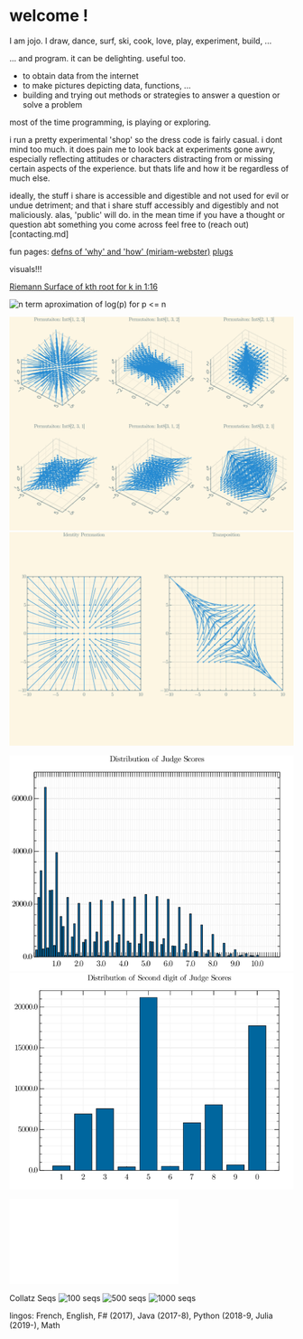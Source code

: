 welcome !
====

I am jojo. I draw, dance, surf, ski, cook, love, play, experiment, build, ...

... and program. it can be delighting. useful too.
- to obtain data from the internet
- to make pictures depicting data, functions, ...
- building and trying out methods or strategies to answer a question or solve a problem 

most of the time programming, is playing or exploring.

i run a pretty experimental 'shop' so the dress code is fairly casual. i dont mind too much. it does pain me to look back at experiments gone awry, especially reflecting attitudes or characters distracting from or missing certain aspects of the experience. but thats life and how it be regardless of much else. 

ideally, the stuff i share is accessible and digestible and not used for evil or undue detriment; and that i share stuff accessibly and digestibly and not maliciously. alas, 'public' will do.
in the mean time if you have a thought or question abt something you come across feel free to (reach out)[contacting.md]

fun pages:
[defns of 'why' and 'how' (miriam-webster)](whyhow.md)
[plugs](plug.md)

visuals!!!

[ Riemann Surface of kth root for k in 1:16](RiemannSurfacesOf1stRootTo16thRoot.pdf)

![n term aproximation of log(p) for p <= n ](asymaprxLogOfPrimes.gif)

![Permutation Vector Fields in 3 space acting on some rational points](PermVectFieldsIn3.png) ![Permutation Vector Fields in 2 space acting on some rational points](PermVectFieldsIn2.png)

![Empirical Distribution Judge Scores of WSL Mens CT 2017,2018, and 2019](EDFofJudgeScores.png) ![Empirical Distrbution of Second Digit or Judge Scores ... ](EDFof2ndDigitOfJudgeScores.png)

![what US tsy bill daily composite quotes might look like if you just HAD to](RatesPlots.html)

Collatz Seqs
![100 seqs](CollatzDictSeqs100.png)
![500 seqs](CollatzDictSeqs500.png) 
![1000 seqs](CollatzDictSeqs1000.png)

lingos: French, English, F# (2017), Java (2017-8), Python (2018-9, Julia (2019-), Math